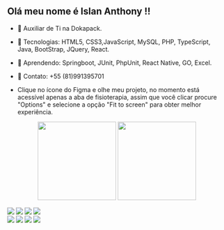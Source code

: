   ## Olá meu nome é Islan Anthony !!

- 💼 Auxiliar de Ti na Dokapack.
- 🔭 Tecnologias: HTML5, CSS3,JavaScript, MySQL, PHP, TypeScript, Java, BootStrap, JQuery, React.
- 🌱 Aprendendo: Springboot, JUnit, PhpUnit, React Native, GO, Excel.
- 📱 Contato: +55 (81)991395701

- Clique no ícone do Figma e olhe meu projeto, no momento está acessível apenas a aba de fisioterapia, assim que você clicar procure "Options" e selecione a opção "Fit to screen" para obter melhor experiência.

<div align="center">
  <img height="180em" src="https://github-readme-stats.vercel.app/api?username=Anthony4Dev&show_icons=true&theme=nightowl&include_all_commits=true&count_private=true"/>
  <img height="180em" src="https://github-readme-stats.vercel.app/api/top-langs/?username=Anthony4Dev&layout=compact&langs_count=7&theme=black"/>
</div>
 
 <a href="https://instagram.com/anthony_islan" target="_blank"><img src="https://img.shields.io/badge/-Instagram-%23E4405F?style=for-the-badge&logo=instagram&logoColor=white" target="_blank"></a>
 <a href="https://discord.gg/wagxzStdcR" target="_blank"><img src="https://img.shields.io/badge/Discord-7289DA?style=for-the-badge&logo=discord&logoColor=white" target="_blank"></a> 
  <a href = "mailto:anthony.islan2005@gmail.com"><img src="https://img.shields.io/badge/-Gmail-%23333?style=for-the-badge&logo=gmail&logoColor=white" target="_blank"></a>
  <a href="https://www.linkedin.com/in/islan-anthony-649374200" target="_blank"><img src="https://img.shields.io/badge/-LinkedIn-%230077B5?style=for-the-badge&logo=linkedin&logoColor=white" target="_blank"></a> <br>
  <a href="https://nodejs.org/pt-br/docs" target="_blank"><img src="https://img.shields.io/badge/-node.js-hA063?style=for-the-badge&logo=node.js&logoColor=white" target="_blank"></a>
  <a href="https://legacy.reactjs.org/" target="_blank"><img src="https://img.shields.io/badge/-React-000000?style=for-the-badge&logo=react&logoColor=blue" target="_blank"></a>
  <a href="https://www.figma.com/proto/aQkuF0N4gyqfqGqzTzVPmF/MultiSa%C3%BAde?node-id=181-2&starting-point-node-id=181%3A2&mode=design&t=KtOBDZncKkMwplRI-1" target="_blank"><img src="https://img.shields.io/badge/-Figma-000000?style=for-the-badge&logo=figma&logoColor=pink" target="_blank"></a>
  <a href="https://sass-lang.com/documentation/" target="_blank"><img src="https://img.shields.io/badge/-Sass-000000?style=for-the-badge&logo=sass&logoColor=pink" target="_blank"></a>
  
 
